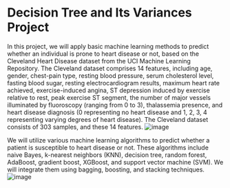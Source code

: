 # Decision Tree and Its Variances Project

In this project, we will apply basic machine learning methods to predict whether an individual is prone to heart disease or not, 
based on the Cleveland Heart Disease dataset from the UCI Machine Learning Repository. The Cleveland dataset comprises 14 features, 
including age, gender, chest-pain type, resting blood pressure, serum cholesterol level, fasting blood sugar, resting electrocardiogram results, 
maximum heart rate achieved, exercise-induced angina, ST depression induced by exercise relative to rest, peak exercise ST segment, the number of 
major vessels illuminated by fluoroscopy (ranging from 0 to 3), thalassemia presence, and heart disease diagnosis (0 representing no heart disease 
and 1, 2, 3, 4 representing varying degrees of heart disease). The Cleveland dataset consists of 303 samples, and these 14 features.
![image](https://github.com/Buitruongvi/Decision_Tree_and_Its_Variances_Project_btvir/assets/49474873/0544cc3a-393c-4955-b135-3e828979d728)

We will utilize various machine learning algorithms to predict whether a patient is susceptible to heart disease or not. These algorithms include naive Bayes, 
k-nearest neighbors (KNN), decision tree, random forest, AdaBoost, gradient boost, XGBoost, and support vector machine (SVM). We will integrate them using bagging, boosting, and stacking techniques.
![image](https://github.com/Buitruongvi/Decision_Tree_and_Its_Variances_Project_btvir/assets/49474873/d56690b9-2762-4283-b514-a8e5a5123d83)


